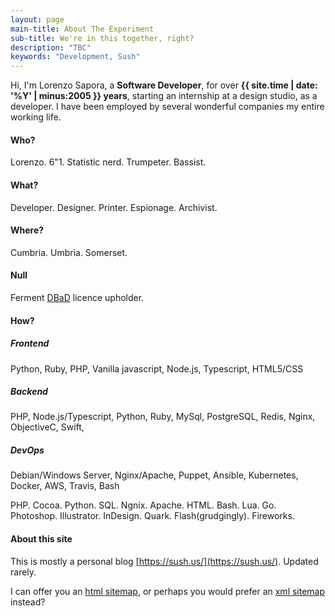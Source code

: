```yaml
---
layout: page
main-title: About The Experiment
sub-title: We're in this together, right?
description: "TBC"
keywords: "Development, Sush"
---
```


Hi, I'm Lorenzo Sapora, a **Software Developer**, for over **{{ site.time | date: '%Y' | minus:2005 }} years**, starting an internship at a design studio, as a developer. I have been employed by several wonderful companies my entire working life.

#### Who?

Lorenzo. 6"1. Statistic nerd. Trumpeter. Bassist.

#### What?

Developer. Designer. Printer. Espionage. Archivist.

#### Where?

Cumbria. Umbria. Somerset.


#### Null

Ferment [DBaD](https://www.dbad-license.org/LICENSE.md) licence upholder.


#### How?

##### Frontend

Python, Ruby, PHP, Vanilla javascript, Node.js, Typescript, HTML5/CSS

##### Backend

PHP, Node.js/Typescript, Python, Ruby, MySql, PostgreSQL, Redis, Nginx, ObjectiveC, Swift, 

##### DevOps

Debian/Windows Server, Nginx/Apache, Puppet, Ansible, Kubernetes, Docker, AWS, Travis, Bash

PHP. Cocoa. Python. SQL. Ngnix. Apache. HTML. Bash. Lua. Go.
Photoshop. Illustrator. InDesign. Quark. Flash(grudgingly).  Fireworks.

#### About this site

This is mostly a personal blog [https://sush.us/](https://sush.us/). Updated rarely.

I can offer you an [html sitemap](/sitemap.html), or perhaps you would prefer an [xml sitemap](/sitemap.xml) instead?
